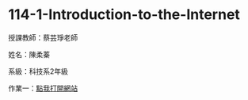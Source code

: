 # 114-1-Introduction-to-the-Internet
授課教師：蔡芸琤老師

姓名：陳柔蓁

系級：科技系2年級

作業一：[點我打開網站](https://41371125h-chinrouzhen.github.io/114-1-Introduction-to-the-Internet/website.html)


